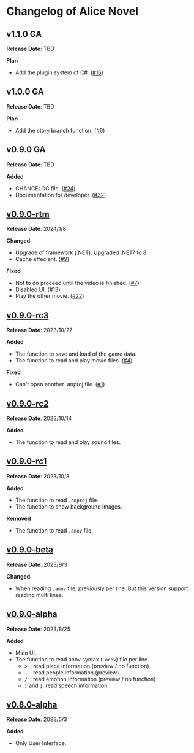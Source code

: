 # Changelog of Alice Novel

## v1.1.0 GA
**Release Date**: TBD

**Plan**
- Add the plugin system of C#. ([#16](https://github.com/Lemon73-Computing/Alice_Novel/issues/16))

## v1.0.0 GA
**Release Date**: TBD

**Plan**
- Add the story branch function. ([#6](https://github.com/Lemon73-Computing/Alice_Novel/issues/6))

## v0.9.0 GA
**Release Date**: TBD

**Added**
- CHANGELOG file. ([#24](https://github.com/Lemon73-Computing/Alice_Novel/issues/24))
- Documentation for developer. ([#32](https://github.com/Lemon73-Computing/Alice_Novel/issues/32))

## [v0.9.0-rtm](https://github.com/Lemon73-Computing/Alice_Novel/releases/tag/v0.9.0-rtm)
**Release Date**: 2024/1/8

**Changed**
- Upgrade of framework (.NET). Upgraded .NET7 to 8.
- Cache effecient. ([#9](https://github.com/Lemon73-Computing/Alice_Novel/issues/9))

**Fixed**
- Not to do proceed until the video is finished. ([#7](https://github.com/Lemon73-Computing/Alice_Novel/issues/7))
- Disabled UI. ([#13](https://github.com/Lemon73-Computing/Alice_Novel/issues/13))
- Play the other movie. ([#22](https://github.com/Lemon73-Computing/Alice_Novel/issues/22))

## [v0.9.0-rc3](https://github.com/Lemon73-Computing/Alice_Novel/releases/tag/v0.9.0-rc3)
**Release Date**: 2023/10/27

**Added**
- The function to save and load of the game data.
- The function to read and play movie files. ([#4](https://github.com/Lemon73-Computing/Alice_Novel/issues/4))

**Fixed**
- Can't open another .anproj file. ([#1](https://github.com/Lemon73-Computing/Alice_Novel/issues/1))

## [v0.9.0-rc2](https://github.com/Lemon73-Computing/Alice_Novel/releases/tag/v0.9.0-rc2)
**Release Date**: 2023/10/14

**Added**
- The function to read and play sound files.

## [v0.9.0-rc1](https://github.com/Lemon73-Computing/Alice_Novel/releases/tag/v0.9.0-rc1)
**Release Date**: 2023/10/8

**Added**
- The function to read `.anproj` file.
- The function to show background images.

**Removed**
- The function to read `.anov` file.

## [v0.9.0-beta](https://github.com/Lemon73-Computing/Alice_Novel/releases/tag/v0.9.0-beta)
**Release Date**: 2023/9/3

**Changed**
- When reading `.anov` file, previously per line. But this version support reading multi lines.

## [v0.9.0-alpha](https://github.com/Lemon73-Computing/Alice_Novel/releases/tag/v0.9.0-alpha)
**Release Date**: 2023/8/25

**Added**
- Main UI.
- The function to read anov syntax (`.anov`) file per line.
  - `> `: read place information (preview / no function)
  - `- `: read people information (preview)
  - `/ `: read emotion information (preview / no function)
  - `[` and `]`: read speech information

## [v0.8.0-alpha](https://github.com/Lemon73-Computing/Alice_Novel/releases/tag/v0.8.0-alpha)
**Release Date**: 2023/5/3

**Added**
- Only User Interface.
